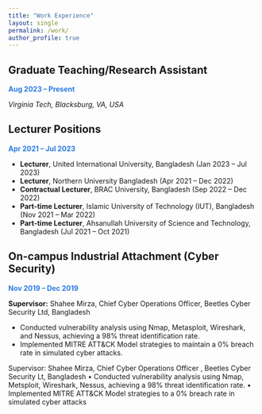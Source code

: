 ```yaml
---
title: "Work Experience"
layout: single
permalink: /work/
author_profile: true
---
```


<div class="archive__item">
  <h2 class="archive__item-title">Graduate Teaching/Research Assistant</h2>
  <p><strong style="color:#2a7ae2;">Aug 2023 – Present</strong></p>
  <p><i>Virginia Tech, Blacksburg, VA, USA</i></p>
</div>

<div class="archive__item">
  <h2 class="archive__item-title">Lecturer Positions</h2>
  <p><strong style="color:#2a7ae2;">Apr 2021 – Jul 2023</strong></p>
  <ul>
    <li><strong>Lecturer</strong>, United International University, Bangladesh (Jan 2023 – Jul 2023)</li>
    <li><strong>Lecturer</strong>, Northern University Bangladesh (Apr 2021 – Dec 2022)</li>
    <li><strong>Contractual Lecturer</strong>, BRAC University, Bangladesh (Sep 2022 – Dec 2022)</li>
    <li><strong>Part-time Lecturer</strong>, Islamic University of Technology (IUT), Bangladesh (Nov 2021 – Mar 2022)</li>
    <li><strong>Part-time Lecturer</strong>, Ahsanullah University of Science and Technology, Bangladesh (Jul 2021 – Oct 2021)</li>
  </ul>
</div>


<div class="archive__item">
  <h2 class="archive__item-title">On-campus Industrial Attachment (Cyber Security)</h2>
  <p><strong style="color:#2a7ae2;">Nov 2019 – Dec 2019</strong></p>
  <p><strong>Supervisor:</strong> Shahee Mirza, Chief Cyber Operations Officer, Beetles Cyber Security Ltd, Bangladesh</p>
  <ul>
    <li>Conducted vulnerability analysis using Nmap, Metasploit, Wireshark, and Nessus, achieving a 98% threat identification rate.</li>
    <li>Implemented MITRE ATT&CK Model strategies to maintain a 0% breach rate in simulated cyber attacks.</li>
  </ul>
</div>


Supervisor: Shahee Mirza, Chief Cyber Operations Officer , Beetles Cyber Security Lt, Bangladesh
• Conducted vulnerability analysis using Nmap, Metsploit, Wireshark, Nessus, achieving a 98% threat
identification rate.
• Implemented MITRE ATT&CK Model strategies to a 0% breach rate in simulated cyber attacks